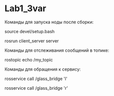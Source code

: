 # Lab1_3var

Команды для запуска ноды после сборки:

source devel/setup.bash

rosrun client_server server

Команды для отслеживания сообщений в топике:

rostopic echo /my_topic

Команды для обращения к сервису:

rosservice call /glass_bridge 'l'

rosservice call /glass_bridge 'r'



